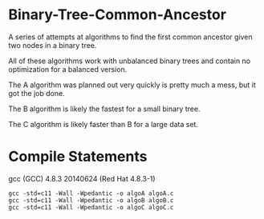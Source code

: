 Binary-Tree-Common-Ancestor
===========================

A series of attempts at algorithms to find the first common ancestor given two nodes in a binary tree.

All of these algorithms work with unbalanced binary trees and contain no optimization for a balanced version.

The A algorithm was planned out very quickly is pretty much a mess, but it got the job done.

The B algorithm is likely the fastest for a small binary tree.

The C algorithm is likely faster than B for a large data set. 

Compile Statements
==================
gcc (GCC) 4.8.3 20140624 (Red Hat 4.8.3-1)

```
gcc -std=c11 -Wall -Wpedantic -o algoA algoA.c
gcc -std=c11 -Wall -Wpedantic -o algoB algoB.c
gcc -std=c11 -Wall -Wpedantic -o algoC algoC.c
```
